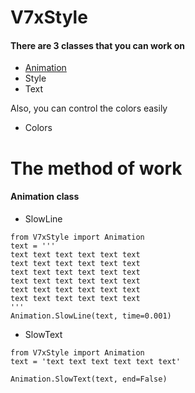 # V7xStyle
#### There are 3 classes that you can work on
* [Animation](https://github.com/No-Name-404/V7xStyle/blob/master/README.md#animation-class)
* Style
* Text

Also, you can control the colors easily
* Colors


# The method of work
#### Animation class
* SlowLine
```
from V7xStyle import Animation
text = '''
text text text text text text
text text text text text text
text text text text text text
text text text text text text
text text text text text text
text text text text text text
'''
Animation.SlowLine(text, time=0.001)
```
* SlowText
```
from V7xStyle import Animation
text = 'text text text text text text'

Animation.SlowText(text, end=False)
```




